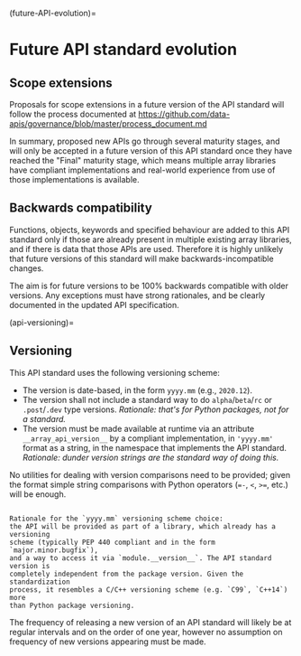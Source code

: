 (future-API-evolution)=

# Future API standard evolution

## Scope extensions

Proposals for scope extensions in a future version of the API standard will follow
the process documented at https://github.com/data-apis/governance/blob/master/process_document.md

In summary, proposed new APIs go through several maturity stages, and will only be
accepted in a future version of this API standard once they have reached the "Final"
maturity stage, which means multiple array libraries have compliant implementations
and real-world experience from use of those implementations is available.


## Backwards compatibility

Functions, objects, keywords and specified behaviour are added to this API standard
only if those are already present in multiple existing array libraries, and if there is
data that those APIs are used. Therefore it is highly unlikely that future versions
of this standard will make backwards-incompatible changes.

The aim is for future versions to be 100% backwards compatible with older versions.
Any exceptions must have strong rationales, and be clearly documented in the updated
API specification.


(api-versioning)=

## Versioning

This API standard uses the following versioning scheme:

- The version is date-based, in the form `yyyy.mm` (e.g., `2020.12`).
- The version shall not include a standard way to do `alpha`/`beta`/`rc` or
  `.post`/`.dev` type versions.
  _Rationale: that's for Python packages, not for a standard._
- The version must be made available at runtime via an attribute
  `__array_api_version__` by a compliant implementation, in `'yyyy.mm'` format
  as a string, in the namespace that implements the API standard.
  _Rationale: dunder version strings are the standard way of doing this._

No utilities for dealing with version comparisons need to be provided; given
the format simple string comparisons with Python operators (`=-`, `<`, `>=`,
etc.) will be enough.

```{note}

Rationale for the `yyyy.mm` versioning scheme choice:
the API will be provided as part of a library, which already has a versioning
scheme (typically PEP 440 compliant and in the form `major.minor.bugfix`),
and a way to access it via `module.__version__`. The API standard version is
completely independent from the package version. Given the standardization
process, it resembles a C/C++ versioning scheme (e.g. `C99`, `C++14`) more
than Python package versioning.
```

The frequency of releasing a new version of an API standard will likely be at
regular intervals and on the order of one year, however no assumption on
frequency of new versions appearing must be made.